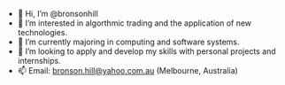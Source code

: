 - 👋 Hi, I’m @bronsonhill
- 👀 I’m interested in algorthmic trading and the application of new technologies.
- 🌱 I’m currently majoring in computing and software systems.
- 💞️ I’m looking to apply and develop my skills with personal projects and internships.
- 📫 Email: bronson.hill@yahoo.com.au (Melbourne, Australia)

<!---
bronsonhill/bronsonhill is a ✨ special ✨ repository because its `README.md` (this file) appears on your GitHub profile.
You can click the Preview link to take a look at your changes.
--->
